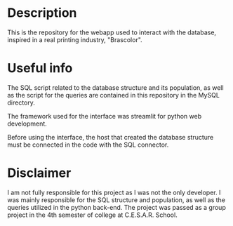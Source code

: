 # Description
This is the repository for the webapp used to interact with the database, inspired in a real printing industry, "Brascolor".

# Useful info
The SQL script related to the database structure and its population, as well as the script for the queries are contained in this repository in the MySQL directory.

The framework used for the interface was streamlit for python web development.

Before using the interface, the host that created the database structure must be connected in the code with the SQL connector.

# Disclaimer
I am not fully responsible for this project as I was not the only developer.
I was mainly responsible for the SQL structure and population, as well as the queries utilized in the python back-end.
The project was passed as a group project in the 4th semester of college at C.E.S.A.R. School.
